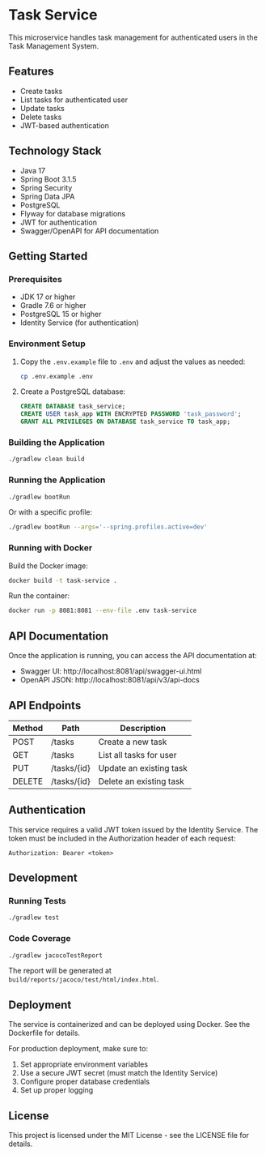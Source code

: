# Task Service

This microservice handles task management for authenticated users in the Task Management System.

## Features

- Create tasks
- List tasks for authenticated user
- Update tasks
- Delete tasks
- JWT-based authentication

## Technology Stack

- Java 17
- Spring Boot 3.1.5
- Spring Security
- Spring Data JPA
- PostgreSQL
- Flyway for database migrations
- JWT for authentication
- Swagger/OpenAPI for API documentation

## Getting Started

### Prerequisites

- JDK 17 or higher
- Gradle 7.6 or higher
- PostgreSQL 15 or higher
- Identity Service (for authentication)

### Environment Setup

1. Copy the `.env.example` file to `.env` and adjust the values as needed:
   ```bash
   cp .env.example .env
   ```

2. Create a PostgreSQL database:
   ```sql
   CREATE DATABASE task_service;
   CREATE USER task_app WITH ENCRYPTED PASSWORD 'task_password';
   GRANT ALL PRIVILEGES ON DATABASE task_service TO task_app;
   ```

### Building the Application

```bash
./gradlew clean build
```

### Running the Application

```bash
./gradlew bootRun
```

Or with a specific profile:

```bash
./gradlew bootRun --args='--spring.profiles.active=dev'
```

### Running with Docker

Build the Docker image:

```bash
docker build -t task-service .
```

Run the container:

```bash
docker run -p 8081:8081 --env-file .env task-service
```

## API Documentation

Once the application is running, you can access the API documentation at:

- Swagger UI: http://localhost:8081/api/swagger-ui.html
- OpenAPI JSON: http://localhost:8081/api/v3/api-docs

## API Endpoints

| Method | Path | Description |
| - | - | - |
| POST | /tasks | Create a new task |
| GET | /tasks | List all tasks for user |
| PUT | /tasks/{id} | Update an existing task |
| DELETE | /tasks/{id} | Delete an existing task |

## Authentication

This service requires a valid JWT token issued by the Identity Service. The token must be included in the Authorization header of each request:

```
Authorization: Bearer <token>
```

## Development

### Running Tests

```bash
./gradlew test
```

### Code Coverage

```bash
./gradlew jacocoTestReport
```

The report will be generated at `build/reports/jacoco/test/html/index.html`.

## Deployment

The service is containerized and can be deployed using Docker. See the Dockerfile for details.

For production deployment, make sure to:
1. Set appropriate environment variables
2. Use a secure JWT secret (must match the Identity Service)
3. Configure proper database credentials
4. Set up proper logging

## License

This project is licensed under the MIT License - see the LICENSE file for details.